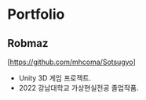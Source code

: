 # Portfolio

## Robmaz
[https://github.com/mhcoma/Sotsugyo]
* Unity 3D 게임 프로젝트.
* 2022 강남대학교 가상현실전공 졸업작품.

## 